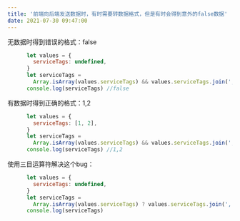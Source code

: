 ```yaml
---
title: '前端向后端发送数据时，有时需要转数据格式，但是有时会得到意外的false数据'
date: 2021-07-30 09:47:00
---   
```

无数据时得到错误的格式：false

```javascript
      let values = {
        serviceTags: undefined,
      }
      let serviceTags =
        Array.isArray(values.serviceTags) && values.serviceTags.join(',')
      console.log(serviceTags) //false
```

有数据时得到正确的格式：1,2

```javascript
      let values = {
        serviceTags: [1, 2],
      }
      let serviceTags =
        Array.isArray(values.serviceTags) && values.serviceTags.join(',')
      console.log(serviceTags) //1,2
```

使用三目运算符解决这个bug：

```javascript
      let values = {
        serviceTags: undefined,
      }
      let serviceTags =
        Array.isArray(values.serviceTags) ? values.serviceTags.join(',') : ''
      console.log(serviceTags)
```